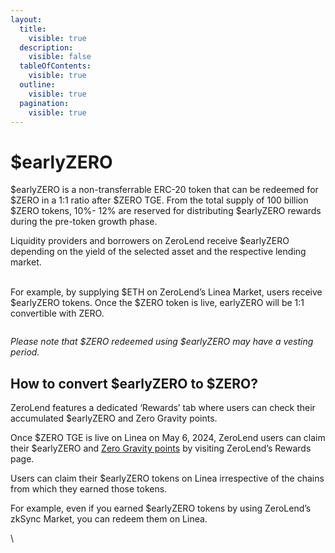 ```yaml
---
layout:
  title:
    visible: true
  description:
    visible: false
  tableOfContents:
    visible: true
  outline:
    visible: true
  pagination:
    visible: true
---
```


# $earlyZERO

$earlyZERO is a non-transferrable ERC-20 token that can be redeemed for $ZERO in a 1:1 ratio after $ZERO TGE. From the total supply of 100 billion $ZERO tokens, 10%- 12% are reserved for distributing $earlyZERO rewards during the pre-token growth phase.&#x20;

Liquidity providers and borrowers on ZeroLend receive $earlyZERO depending on the yield of the selected asset and the respective lending market.&#x20;

\
For example, by supplying $ETH on ZeroLend’s Linea Market, users receive $earlyZERO tokens. Once the $ZERO token is live, earlyZERO will be 1:1 convertible with ZERO.&#x20;

<figure><img src="../.gitbook/assets/Screenshot 2024-05-02 at 1.07.27 PM.png" alt=""><figcaption></figcaption></figure>

_Please note that $ZERO redeemed using $earlyZERO may have a vesting period._

## How to convert $earlyZERO to $ZERO?

ZeroLend features a dedicated ‘Rewards’ tab where users can check their accumulated $earlyZERO and Zero Gravity points.&#x20;

Once $ZERO TGE is live on Linea on May 6, 2024, ZeroLend users can claim their $earlyZERO and [Zero Gravity points](zero-gravity/) by visiting ZeroLend’s Rewards page.&#x20;

Users can claim their $earlyZERO tokens on Linea irrespective of the chains from which they earned those tokens.

For example, even if you earned $earlyZERO tokens by using ZeroLend’s zkSync Market, you can redeem them on Linea.

\
